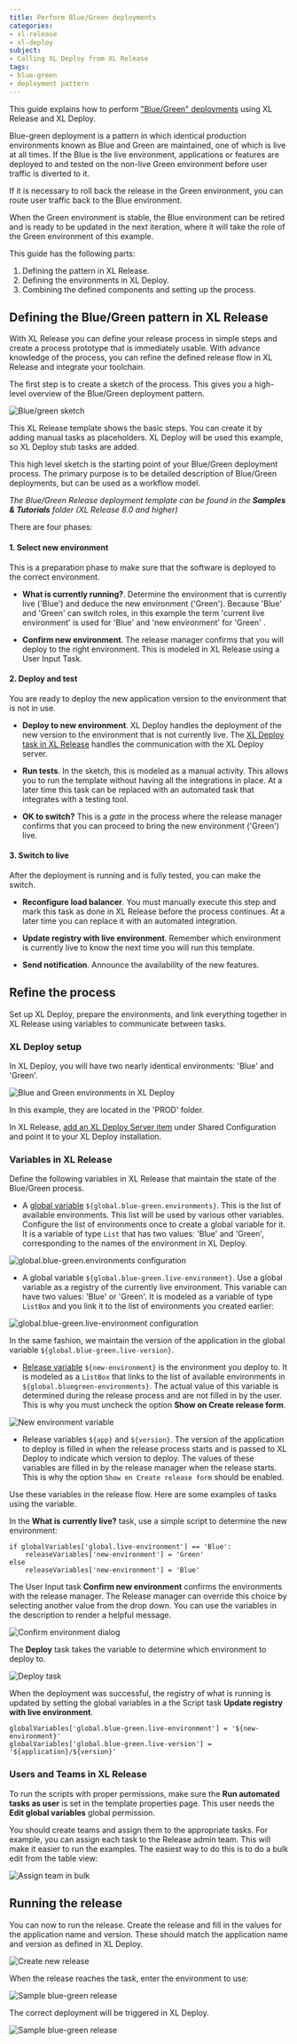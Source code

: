 ```yaml
---
title: Perform Blue/Green deployments
categories:
- xl-release
- xl-deploy
subject:
- Calling XL Deploy from XL Release
tags:
- blue-green
- deployment pattern
---
```


This guide explains how to perform ["Blue/Green" deployments](http://martinfowler.com/bliki/BlueGreenDeployment.html) using XL Release and XL Deploy.

Blue-green deployment is a pattern in which identical production environments known as Blue and Green are maintained, one of which is live at all times.
If the Blue is the live environment, applications or features are deployed to and tested on the non-live Green environment before user traffic is diverted to it.

If it is necessary to roll back the release in the Green environment, you can route user traffic back to the Blue environment.

When the Green environment is stable, the Blue environment can be retired and is ready to be updated in the next iteration, where it will take the role of the Green environment of this example.

This guide has the following parts:

1. Defining the pattern in XL Release.
2. Defining the environments in XL Deploy.
3. Combining the defined components and setting up the process.

## Defining the Blue/Green pattern in XL Release

With XL Release you can define your release process in simple steps and create a process prototype that is immediately usable. With advance knowledge of the process, you can refine the defined release flow in XL Release and integrate your toolchain.

The first step is to create a sketch of the process. This gives you a high-level overview of the Blue/Green deployment pattern.

![Blue/green sketch](../images/bluegreen/bluegreen-sketch.png)

This XL Release template shows the basic steps. You can create it by adding manual tasks as placeholders. XL Deploy will be used this example, so XL Deploy stub tasks are added.

This high level sketch is the starting point of your Blue/Green deployment process. The primary purpose is to be detailed description of Blue/Green deployments, but can be used as a workflow model.

_The Blue/Green Release deployment template can be found in the **Samples & Tutorials** folder (XL Release 8.0 and higher)_

There are four phases:

#### 1. **Select new environment**

This is a preparation phase to make sure that the software is deployed to the correct environment.

 * **What is currently running?**. Determine the environment that is currently live ('Blue') and deduce the new environment ('Green'). Because 'Blue' and 'Green' can switch roles, in this example the term 'current live environment' is used for 'Blue' and 'new environment' for 'Green' .

 * **Confirm new environment**. The release manager confirms that you will deploy to the right environment. This is modeled in XL Release using a User Input Task.

#### 2. **Deploy and test**

You are ready to deploy the new application version to the environment that is not in use.

 * **Deploy to new environment**. XL Deploy handles the deployment of the new version to the environment that is not currently live. The [XL Deploy task in XL Release](/xl-release/how-to/xld-plugin.html) handles the communication with the XL Deploy server.

 * **Run tests**. In the sketch, this is modeled as a manual activity. This allows you to run the template without having all the integrations in place. At a later time this task can be replaced with an automated task that integrates with a testing tool.

 * **OK to switch?** This is a *gate* in the process where the release manager confirms that you can proceed to bring the new environment ('Green') live.

#### 3. **Switch to live**

After the deployment is running and is fully tested, you can make the switch.

* **Reconfigure load balancer**. You must manually execute this step and mark this task as done in XL Release before the process continues. At a later time you can replace it with an automated integration.

* **Update registry with live environment**. Remember which environment is currently live to know the next time you will run this template.

* **Send notification**. Announce the availability of the new features.


## Refine the process

Set up XL Deploy, prepare the environments, and link everything together in XL Release using variables to communicate between tasks.

### XL Deploy setup

In XL Deploy, you will have two nearly identical environments: 'Blue' and 'Green'.

![Blue and Green environments in XL Deploy](../images/bluegreen/bluegreen-xldeploy.png)

In this example, they are located in the 'PROD' folder.

In XL Release, [add an XL Deploy Server item](/xl-release/how-to/xld-plugin.html#configure-xl-deploy-server-shared-configuration) under Shared Configuration and point it to your XL Deploy installation.

### Variables in XL Release

Define the following variables in XL Release that maintain the state of the Blue/Green process.

* A [global variable](https://docs.xebialabs.com/xl-release/how-to/configure-global-variables.html) `${global.blue-green.environments}`. This is the list of available environments. This list will be used by various other variables. Configure the list of environments once to create a global variable for it. It is a variable of type `List` that has two values: 'Blue' and 'Green', corresponding to the names of the environment in XL Deploy.

![global.blue-green.environments configuration](../images/bluegreen/bluegreen-globalvariable-list.png)

* A global variable `${global.blue-green.live-environment}`. Use a global variable as a registry of the currently live environment. This variable can have two values: 'Blue' or 'Green'. It is modeled as a variable of type `ListBox` and you link it to the list of environments you created earlier:

![global.blue-green.live-environment configuration](../images/bluegreen/bluegreen-globalvariable.png)

In the same fashion, we maintain the version of the application in the global variable `${global.blue-green.live-version}`.

* [Release variable](/xl-release/how-to/create-release-variables.html) `${new-environment}` is the environment you deploy to. It is modeled as a `ListBox` that links to the list of available environments in `${global.bluegreen-environments}`. The actual value of this variable is determined during the release process and are not filled in by the user. This is why you must uncheck the option **Show on Create release form**.

![New environment variable](../images/bluegreen/bluegreen-release-variable.png)

* Release variables `${app}` and `${version}`. The version of the application to deploy is filled in when the release process starts and is passed to XL Deploy to indicate which version to deploy. The values of these variables are filled in by the release manager when the release starts. This is why the option `Show en Create release form` should be enabled.

Use these variables in the release flow. Here are some examples of tasks using the variable.

In the **What is currently live?** task, use a simple script to determine the new environment:

	if globalVariables['global.live-environment'] == 'Blue':
	    releaseVariables['new-environment'] = 'Green'
	else
	    releaseVariables['new-environment'] = 'Blue'

The User Input task **Confirm new environment** confirms the environments with the release manager. The Release manager can override this choice by selecting another value from the drop down. You can use the variables in the description to render a helpful message.

![Confirm environment dialog](../images/bluegreen/bluegreen-userinput.png)

The **Deploy** task takes the variable to determine which environment to deploy to.

![Deploy task](../images/bluegreen/bluegreen-deploytask.png)

When the deployment was successful, the registry of what is running is updated by setting the global variables in a the Script task **Update registry with live environment**.

	globalVariables['global.blue-green.live-environment'] = '${new-environment}'
	globalVariables['global.blue-green.live-version'] = '${application}/${version}'


### Users and Teams in XL Release

To run the scripts with proper permissions, make sure the **Run automated tasks as user** is set in the template properties page. This user needs the **Edit global variables** global permission.

You should create teams and assign them to the appropriate tasks. For example, you can assign each task to the Release admin team. This will make it easier to run the examples. The easiest way to do this is to do a bulk edit from the table view:

![Assign team in bulk](../images/bluegreen/bluegreen-bulk-assignment.png)

## Running the release

You can now to run the release. Create the release and fill in the values for the application name and version. These should match the application name and version as defined in XL Deploy.

![Create new release](../images/bluegreen/bluegreen-create-release.png)

When the release reaches the task, enter the environment to use:

![Sample blue-green release](../images/bluegreen/bluegreen-choose-target.png)

The correct deployment will be triggered in XL Deploy.

![Sample blue-green release](../images/bluegreen/bluegreen-deployment.png)


